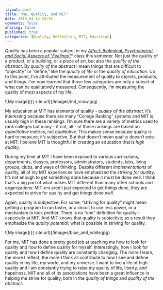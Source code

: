 ```yaml
---
layout: post
title: "Me, Quality, and MIT"
date: 2013-04-14 20:51
comments: false
sharing: false
published: true
categories: [Quality, Reflection, MIT, Education]
---
```


_Quality_ has been a popular subject in my <a href='http://dspace.mit.edu/handle/1721.1/90376' target='_BLANK'>_Affect: Biological, Psychological, and Social Aspects of "Feelings"_</a>* class this semester. Not just the quality of a product, or a building, or a piece of art, but also the _quality of the abstract_. By _quality of the abstract_ I mean things that are difficult to “objectify” or “define,” like the _quality of life_ or the _quality of education_. Up to this point, I’ve attributed the measurement of quality to objects, products, and things. I’ve now learned that those few categories are only a subset of what can be qualitatively measured. Consequently, I’m measuring the quality of most aspects of my life. 

![My image]({{ site.url}}/images/mit_snow.jpg) 

My education at MIT has elements of quality - _quality of the abstract_. It’s interesting because there are many “College Ranking” systems and MIT is usually high in these rankings. I’m sure there are a variety of metrics used to rank colleges but many - if not, all - of these rankings are based on _quantitative_ metrics, not _qualitative_. This makes sense because quality is hard to measure; it’s subjective. But that doesn’t mean quality doesn’t exist at MIT. I believe MIT is thoughtful in creating an education that is _high quality_. 

<!-- more -->

During my time at MIT I have been exposed to various curriculums, departments, classes, professors, administrators, students, labs, living groups, clubs, and ways of thinking. Despite different _implementations_ of quality, all of my MIT experiences have emphasized the _striving for quality_. It’s not enough to get something done because it must be done well. I think that’s a big part of what makes MIT different than many other schools and organizations: MIT-ers aren’t just expected to get things done, they are expected to strive for quality and get things done _well_. 

Again, quality is subjective. For some, “striving for quality” might mean getting a program to run faster, or a circuit to use less power, or a mechanism to look prettier. There is no “one” definition for quality - especially at MIT. And MIT knows that quality is subjective; as a result they emphasize the _quality potential_; what is possible in striving for quality. 

![My image]({{ site.url}}/images/blue_and_white.jpg) 

For me, MIT has done a pretty good job at teaching me how to look for quality and how to define quality for myself. Interestingly, how I look for quality and how I define quality are constantly changing. The more I learn, the more I reflect, the more I think all contribute to how I see and define quality in my life, my world, and my universe. I want to live a life of high quality and I am constantly trying to raise my quality of life, liberty, and happiness. MIT and all of its associations have been a great influence in helping me strive for quality, both in the _quality of things_ and _quality of the abstract_.
